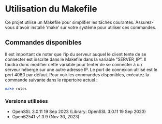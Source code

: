 # Utilisation du Makefile

Ce projet utilise un Makefile pour simplifier les tâches courantes. Assurez-vous d'avoir installé 'make' sur votre système pour utiliser ces commandes.

## Commandes disponibles

Il est important de noter que l'ip du serveur auquel le client tente de se connecter est inscrite dans le Makefile dans la variable "SERVER_IP". Il faudra donc modifier cette variable pour tenter de se connecter à un serveur hébergé sur une autre adresse IP. Le port de connexion utilisé est le port 4080 par défaut.
Pour voir les commandes disponibles, exécutez la commande suivante dans le répertoire actuel :

```bash
make rules
```

### Versions utilisées
- OpenSSL 3.0.11 19 Sep 2023 (Library: OpenSSL 3.0.11 19 Sep 2023)
- Open62541 v1.3.9 (Nov 30, 2023)
